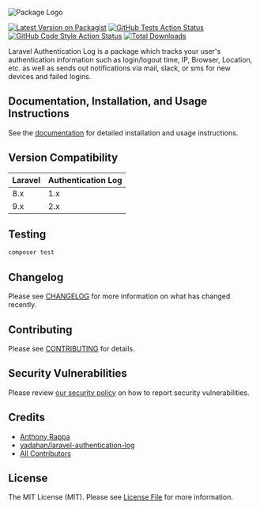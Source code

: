 ![Package Logo](https://banners.beyondco.de/Laravel%20Authentication%20Log.png?theme=dark&packageManager=composer+require&packageName=rappasoft%2Flaravel-authentication-log&pattern=hideout&style=style_1&description=Log+user+authentication+details+and+send+new+device+notifications.&md=1&showWatermark=0&fontSize=100px&images=lock-closed)

[![Latest Version on Packagist](https://img.shields.io/packagist/v/rappasoft/laravel-authentication-log.svg?style=flat-square)](https://packagist.org/packages/rappasoft/laravel-authentication-log)
[![GitHub Tests Action Status](https://img.shields.io/github/workflow/status/rappasoft/laravel-authentication-log/run-tests?label=tests)](https://github.com/rappasoft/laravel-authentication-log/actions?query=workflow%3Arun-tests+branch%3Amain)
[![GitHub Code Style Action Status](https://img.shields.io/github/workflow/status/rappasoft/laravel-authentication-log/Check%20&%20fix%20styling?label=code%20style)](https://github.com/rappasoft/laravel-authentication-log/actions?query=workflow%3A"Check+%26+fix+styling"+branch%3Amain)
[![Total Downloads](https://img.shields.io/packagist/dt/rappasoft/laravel-authentication-log.svg?style=flat-square)](https://packagist.org/packages/rappasoft/laravel-authentication-log)

Laravel Authentication Log is a package which tracks your user's authentication information such as login/logout time, IP, Browser, Location, etc. as well as sends out notifications via mail, slack, or sms for new devices and failed logins.

## Documentation, Installation, and Usage Instructions

See the [documentation](https://rappasoft.com/docs/laravel-authentication-log) for detailed installation and usage instructions.

## Version Compatibility

 Laravel  | Authentication Log
:---------|:------------------
 8.x      | 1.x
 9.x      | 2.x

## Testing

```bash
composer test
```

## Changelog

Please see [CHANGELOG](CHANGELOG.md) for more information on what has changed recently.

## Contributing

Please see [CONTRIBUTING](.github/CONTRIBUTING.md) for details.

## Security Vulnerabilities

Please review [our security policy](../../security/policy) on how to report security vulnerabilities.

## Credits

- [Anthony Rappa](https://github.com/rappasoft)
- [yadahan/laravel-authentication-log](https://github.com/yadahan/laravel-authentication-log)
- [All Contributors](../../contributors)

## License

The MIT License (MIT). Please see [License File](LICENSE.md) for more information.
